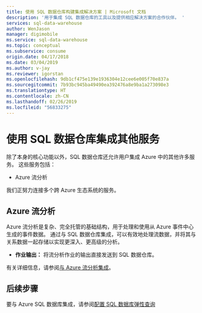 ```yaml
---
title: 使用 SQL 数据仓库构建集成解决方案 | Microsoft 文档
description: '用于集成 SQL 数据仓库的工具以及提供相应解决方案的合作伙伴。 '
services: sql-data-warehouse
author: WenJason
manager: digimobile
ms.service: sql-data-warehouse
ms.topic: conceptual
ms.subservice: consume
origin.date: 04/17/2018
ms.date: 03/04/2019
ms.author: v-jay
ms.reviewer: igorstan
ms.openlocfilehash: 9db1cf475e139e1936304e12cee6e005f70e837a
ms.sourcegitcommit: 7b93bc945ba49490ea392476a8e9ba1a273098e3
ms.translationtype: HT
ms.contentlocale: zh-CN
ms.lasthandoff: 02/26/2019
ms.locfileid: "56833275"
---
```

# <a name="integrate-other-services-with-sql-data-warehouse"></a>使用 SQL 数据仓库集成其他服务
除了本身的核心功能以外，SQL 数据仓库还允许用户集成 Azure 中的其他许多服务。 这些服务包括：

* Azure 流分析 <!-- Not Available Power BI, Azure Data Factory, Azure Machine Learning -->

我们正努力连接多个跨 Azure 生态系统的服务。

<!-- Not Available ## Power BI -->
<!-- Not Available ## Azure Data Factory -->
<!-- Not Available ## Azure Machine Learning -->
## <a name="azure-stream-analytics"></a>Azure 流分析
Azure 流分析是复杂、完全托管的基础结构，用于处理和使用从 Azure 事件中心生成的事件数据。  通过与 SQL 数据仓库集成，可以有效地处理流数据，并将其与关系数据一起存储以实现更深入、更高级的分析。  

* **作业输出：** 将流分析作业的输出直接发送到 SQL 数据仓库。

有关详细信息，请参阅[与 Azure 流分析集成](sql-data-warehouse-integrate-azure-stream-analytics.md)。

## <a name="next-steps"></a>后续步骤
要与 Azure SQL 数据库集成，请参阅[配置 SQL 数据库弹性查询](tutorial-elastic-query-with-sql-datababase-and-sql-data-warehouse.md)

<!--MSDN references-->

<!--Other Web references-->